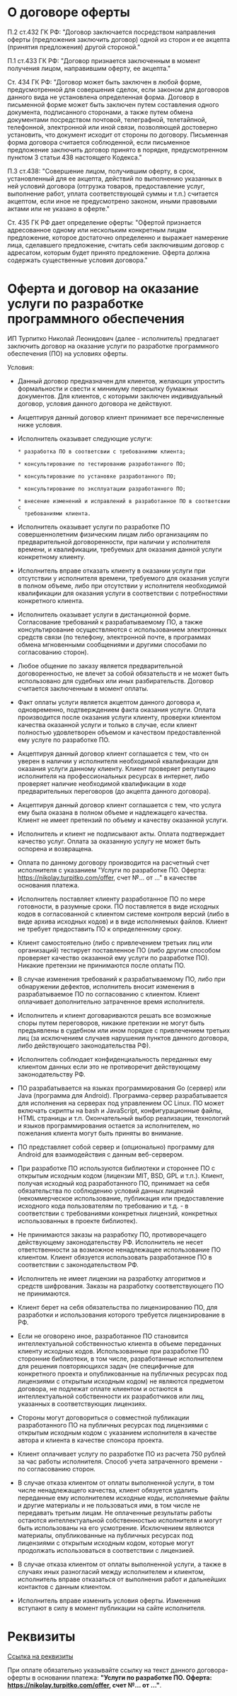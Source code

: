 # О договоре оферты

П.2 ст.432 ГК РФ: "Договор заключается посредством направления оферты
(предложения заключить договор) одной из сторон и ее акцепта (принятия
предложения) другой стороной."

П.1 ст.433 ГК РФ: "Договор признается заключенным в момент получения лицом,
направившим оферту, ее акцепта."

Ст. 434 ГК РФ: "Договор может быть заключен в любой форме, предусмотренной для
совершения сделок, если законом для договоров данного вида не установлена
определенная форма. Договор в письменной форме может быть заключен путем
составления одного документа, подписанного сторонами, а также путем обмена
документами посредством почтовой, телеграфной, телетайпной, телефонной,
электронной или иной связи, позволяющей достоверно установить, что документ
исходит от стороны по договору. Письменная форма договора считается
соблюденной, если письменное предложение заключить договор принято в порядке,
предусмотренном пунктом 3 статьи 438 настоящего Кодекса."

П.3 ст.438: "Совершение лицом, получившим оферту, в срок, установленный для ее
акцепта, действий по выполнению указанных в ней условий договора (отгрузка
товаров, предоставление услуг, выполнение работ, уплата соответствующей суммы и
т.п.) считается акцептом, если иное не предусмотрено законом, иными правовыми
актами или не указано в оферте."

Ст. 435 ГК РФ дает определение оферты: "Офертой признается адресованное одному
или нескольким конкретным лицам предложение, которое достаточно определенно и
выражает намерение лица, сделавшего предложение, считать себя заключившим
договор с адресатом, которым будет принято предложение. Оферта должна содержать
существенные условия договора."

# Оферта и договор на оказание услуги по разработке программного обеспечения

ИП Турпитко Николай Леонидович (далее - исполнитель) предлагает заключить
договор на оказание услуги по разработке программного обеспечения (ПО) на
условиях оферты.

Условия:

- Данный договор предназначен для клиентов, желающих упростить формальности и
  свести к минимуму пересылку бумажных документов. Для клиентов, с которыми
  заключен индивидуальный договор, условия данного договора не действуют.
  
- Акцептируя данный договор клиент принимает все перечисленные ниже условия.
  
- Исполнитель оказывает следующие услуги:

      * разработка ПО в соответсвии с требованиями клиента;
      
      * консультирование по тестированию разработанного ПО;
      
      * консультирование по установке разработанного ПО;
      
      * консультирование по эксплуатации разработанного ПО;
      
      * внесение изменений и исправлений в разработанное ПО в соответсвии с
        требованиями клиента.

- Исполнитель оказывает услуги по разработке ПО совершеннолетним физическим
  лицам либо организациям по предварительной договоренности, при наличии у
  исполнителя времени, и квалификации, требуемых для оказания данной услуги
  конкретному клиенту.

- Исполнитель вправе отказать клиенту в оказании услуги при отсутствии у
  исполнителя времени, требуемого для оказания услуги в полном объеме, либо при
  отсутствии у исполнителя необходимой квалификации для оказания услуги в
  соответствии с потребностями конкретного клиента.

- Исполнитель оказывает услуги в дистанционной форме. Согласование требований к
  разрабатываемому ПО, а также консультирование осуществляются с использованием
  электронных средств связи (по телефону, электронной почте, в программах
  обмена мгновенными сообщениями и другими способами по согласованию сторон).
  
- Любое общение по заказу является предварительной договоренностью, не влечет
  за собой обязательств и не может быть использовано для судебных или иных
  разбирательств.  Договор считается заключенным в момент оплаты.

- Факт оплаты услуги является акцептом данного договора и, одновременно,
  подтверждением факта оказания услуги. Оплата производится после оказания
  услуги клиенту, проверки клиентом качества оказанной услуги и только в
  случае, если клиент полностью удовлетворен объемом и качеством
  предоставленной ему услуге по разработке ПО.

- Акцептируя данный договор клиент соглашается с тем, что он уверен в наличии у
  исполнителя необходимой квалификации для оказания услуги данному клиенту.
  Клиент проверяет репутацию исполнителя на профессиональных ресурсах в
  интернет, либо проверяет наличие необходимой квалификации в ходе
  предварительных переговоров (до акцепта данного договора).

- Акцептируя данный договор клиент соглашается с тем, что услуга ему была
  оказана в полном объеме и надлежащего качества. Клиент не имеет претензий по
  объему и качеству оказанной услуги.

- Исполнитель и клиент не подписывают акты. Оплата подтверждает качество услуг.
  Оплата за оказанную услугу не может быть оспорена и возвращена.

- Оплата по данному договору производится на расчетный счет исполнителя с
  указанием "Услуги по разработке ПО. Оферта:
  https://nikolay.turpitko.com/offer, счет №... от ..." в качестве основания
  платежа.

- Исполнитель поставляет клиенту разработанное ПО по мере готовности, в
  разумные сроки. ПО поставляется в виде исходных кодов в согласованной с
  клиентом системе контроля версий (либо в виде архива исходных кодов) и в виде
  исполняемых файлов. Клиент не требует предоставить ПО к определенному сроку.

- Клиент самостоятельно (либо с привлечением третьих лиц или организаций)
  тестирует поставленное ПО (либо другим способом проверяет качество оказанной
  ему услуги по разработке ПО). Никакие претензии не принимаются после оплаты
  ПО.

- В случае изменения требований к разрабатываемому ПО, либо при обнаружении
  дефектов, исполнитель вносит изменения в разрабатываемое ПО по согласованию с
  клиентом. Клиент оплачивает дополнительно затраченное время исполнителя.

- Исполнитель и клиент договариваются решать все возможные споры путем
  переговоров, никакие претензии не могут быть предъявлены в судебном или ином
  порядке с привлечением третьих лиц (за исключением случаев нарушения пунктов
  данного договора, либо действующего законодательства РФ).

- Исполнитель соблюдает конфиденциальность переданных ему клиентом данных если
  это не противоречит действующему законодательству РФ.

- ПО разрабатывается на языках программирования Go (сервер) или Java (программа
  для Android). Программа-сервер разрабатывается для исполнения на серверах под
  управлением ОС Linux.  ПО может включать скрипты на bash и JavaScript,
  конфигурационные файлы, HTML страницы и т.п. Окончательный выбор реализации,
  технологий и языков программирования остается за исполнителем, но пожелания
  клиента могут быть приняты во внимание.

- ПО представляет собой сервер и (опционально) программу для Android для
  взаимодействия с данным веб-сервером.

- При разработке ПО используются библиотеки и стороннее ПО с открытым исходным
  кодом (лицензии MIT, BSD, GPL и т.п.). Клиент, получая исходный код
  разработанного ПО, принимает на себя обязательства по соблюдению условий
  данных лицензий (некоммерческое использование, публикация или предоставление
  исходного кода пользователям по требованию и т.д. - в соответствии с
  требованиями конкретных лицензий, конкретных использованных в проекте
  библиотек).

- Не принимаются заказы на разработку ПО, противоречащего действующему
  законодательству РФ.  Исполнитель не несет ответственности за возможное
  ненадлежащее использование ПО клиентом. Клиент  обязуется использовать
  разработанное ПО в соответствии с законодательством РФ.

- Исполнитель не имеет лицензии на разработку алгоритмов и средств шифрования.
  Заказы на разработку соответствующего ПО не принимаются.
  
- Клиент берет на себя обязательства по лицензированию ПО, для разработки и
  использования которого требуется лицензирование в РФ.

- Если не оговорено иное, разработанное ПО становится интеллектуальной
  собственностью клиента в объеме переданных клиенту исходных кодов.
  Использованные при разработке ПО сторонние библиотеки, в том числе,
  разработанные исполнителем для решения повторяющихся задач (не специфичные
  для конкретного проекта и опубликованные на публичных ресурсах под лицензиями
  с открытым исходным кодом) не являются предметом договора, не подлежат оплате
  клиентом и остаются в интеллектуальной собственности их разработчиков или
  лиц, указанных в соответствующих лицензиях. 

- Стороны могут договориться о совместной публикации разработанного ПО на
  публичных ресурсах под лицензиями с открытым исходным кодом с указанием
  исполнителя в качестве автора и клиента в качестве спонсора проекта.

- Клиент оплачивает услугу по разработке ПО из расчета 750 рублей за час работы
  исполнителя. Способ учета затраченного времени - по согласованию сторон.

- В случае отказа клиентом от оплаты выполненной услуги, в том числе
  ненадлежащего качества, клиент обязуется удалить переданные ему исполнителем
  исходные коды, исполняемые файлы и другие материалы и не пользоваться ими, в
  том числе не передавать третьим лицам.  Не оплаченные результаты работы
  остаются интеллектуальной собственностью исполнителя и могут быть
  использованы на его усмотрение. Исключением являются материалы,
  опубликованные на публичных ресурсах под лицензиями с открытым исходным
  кодом, которые могут продолжать использоваться в соответствии с лицензией.

- В случае отказа клиентом от оплаты выполненной услуги, а также в случаях иных
  разногласий между исполнителем и клиентом, исполнитель вправе отказаться от
  выполнения работ и дальнейших контактов с данным клиентом.
  
- Исполнитель вправе изменить условия оферты. Изменения вступают в силу в
  момент публикации на сайте исполнителя.

# Реквизиты

[Ссылка на реквизиты](https://elba.kontur.ru/card/3c1gw4idjm)

При оплате обязательно указывайте ссылку на текст данного договора-оферты в
основании платежа: **"Услуги по разработке ПО. Оферта:
https://nikolay.turpitko.com/offer, счет №... от ..."**.
